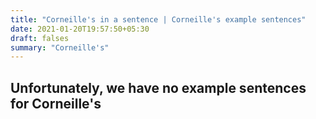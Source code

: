 ```yaml
---
title: "Corneille's in a sentence | Corneille's example sentences"
date: 2021-01-20T19:57:50+05:30
draft: falses
summary: "Corneille's"
---
```

## Unfortunately, we have no example sentences for Corneille's                 
